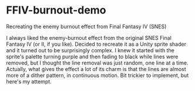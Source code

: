 # FFIV-burnout-demo
Recreating the enemy burnout effect from Final Fantasy IV (SNES)

I always liked the enemy-burnout effect from the original SNES Final Fantasy IV (or II, if you like). 
Decided to recreate it as a Unity sprite shader and it turned out to be surprisingly complex. I knew 
it started with the sprite's palette turning purple and then fading to black while lines were removed, 
but I thought the line removal was just random, one line at a time. Actually, what gives the effect a 
lot of its charm is that the lines are almost more of a dither pattern, in continuous motion. Bit 
trickier to implement, but here's my attempt.
